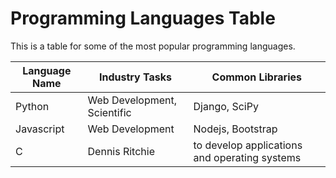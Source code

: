 # Programming Languages Table

This is a table for some of the most popular programming languages.

| Language Name | Industry Tasks              | Common Libraries  |
| ------------- | --------------              | ----------------  |
| Python        | Web Development, Scientific | Django, SciPy     |
| Javascript    | Web Development             | Nodejs, Bootstrap |
| C | Dennis Ritchie | to develop applications and operating systems | Boost, OpenCV | LCC, gcc | Software developer - $56k - 100k |
